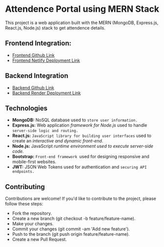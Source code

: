 # Attendence Portal using MERN Stack 
This project is a web application built with the MERN (MongoDB, Express.js, React.js, Node.js) stack to get attendence details.
## Frontend Integration:

  + [Frontend Github Link](https://github.com/Moneesh143/attenencePortal-Client.git)
  + [Frontend Netlify Deployment Link](https://attenence-portal.vercel.app/)
  
## Backend Integration
 
  + [Backend Github Link](https://github.com/Moneesh143/attenencePortal-Server.git)
  + [Backend Render Deployment Link](https://server-x52k.onrender.com/)

## Technologies
  + **MongoDB:** NoSQL database used to `store user information.`
  + **Express.js:** Web application *framework for Node.js* used to handle `server-side logic and routing.`
  + **React.js:** `JavaScript library for building user interfaces` used to create an *interactive and dynamic front-end*.
  + **Node.js:** JavaScript *runtime environment used to execute server-side code.*
  + **Bootstrap:** `Front-end framework `used for designing responsive and mobile-first websites.
  + **JWT:** JSON Web Tokens used for authentication and `securing API endpoints.`

## Contributing 
     
Contributions are welcome! If you'd like to contribute to the project, please follow these steps:

   + Fork the repository.
   + Create a new branch (git checkout -b feature/feature-name).
   + Make your changes.
   + Commit your changes (git commit -am 'Add new feature').
   + Push to the branch (git push origin feature/feature-name).
   + Create a new Pull Request.
